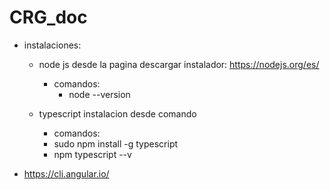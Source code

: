 # CRG_doc

- instalaciones:

  - node js desde la pagina descargar instalador: https://nodejs.org/es/
    - comandos:
      - node --version
      
  - typescript instalacion desde comando
    - comandos:
     - sudo npm install -g typescript
     - npm typescript --v
  
- https://cli.angular.io/
